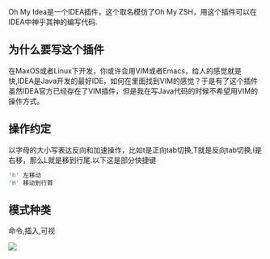 Oh My Idea是一个IDEA插件，这个取名模仿了Oh My ZSH，用这个插件可以在IDEA中神乎其神的编写代码.

## 为什么要写这个插件
在MaxOS或者Linux下开发，你或许会用VIM或者Emacs，给人的感觉就是快,IDEA是Java开发的最好IDE，如何在里面找到VIM的感觉？于是有了这个插件
虽然IDEA官方已经存在了VIM插件，但是我在写Java代码的时候不希望用VIM的操作方式。


## 操作约定
以字母的大小写表达反向和加速操作，比如t是正向tab切换,T就是反向tab切换,l是右移，那么L就是移到行尾.以下这是部分快捷键

~~~ java
'h' 左移动
'H' 移动到行首
~~~


## 模式种类
命令,插入,可视


![](https://github.com/vsmysee/oh-my-idea/blob/master/ohmyidea.gif?raw=true)

